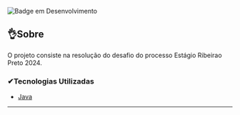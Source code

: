 ![Badge em Desenvolvimento](http://img.shields.io/static/v1?label=STATUS&message=EM%20DESENVOLVIMENTO&color=GREEN&style=for-the-badge)

## 👌Sobre

O projeto consiste na resolução do desafio do processo Estágio Ribeirao Preto 2024.

### ✔Tecnologias Utilizadas

- [Java](https://www.java.com/pt-BR/)



---


